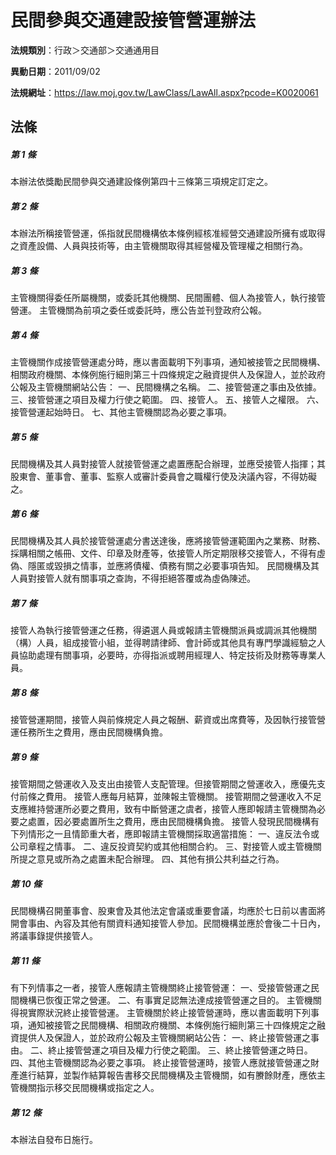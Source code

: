 # 民間參與交通建設接管營運辦法

**法規類別**：行政＞交通部＞交通通用目

**異動日期**：2011/09/02  

**法規網址**：https://law.moj.gov.tw/LawClass/LawAll.aspx?pcode=K0020061





## 法條
##### 第 1 條
本辦法依獎勵民間參與交通建設條例第四十三條第三項規定訂定之。

##### 第 2 條
本辦法所稱接管營運，係指就民間機構依本條例經核准經營交通建設所擁有或取得之資產設備、人員與技術等，由主管機關取得其經營權及管理權之相關行為。

##### 第 3 條
主管機關得委任所屬機關，或委託其他機關、民間團體、個人為接管人，執行接管營運。
主管機關為前項之委任或委託時，應公告並刊登政府公報。

##### 第 4 條
主管機關作成接管營運處分時，應以書面載明下列事項，通知被接管之民間機構、相關政府機關、本條例施行細則第三十四條規定之融資提供人及保證人，並於政府公報及主管機關網站公告：
一、民間機構之名稱。
二、接管營運之事由及依據。
三、接管營運之項目及權力行使之範圍。
四、接管人。
五、接管人之權限。
六、接管營運起始時日。
七、其他主管機關認為必要之事項。

##### 第 5 條
民間機構及其人員對接管人就接管營運之處置應配合辦理，並應受接管人指揮；其股東會、董事會、董事、監察人或審計委員會之職權行使及決議內容，不得妨礙之。

##### 第 6 條
民間機構及其人員於接管營運處分書送達後，應將接管營運範圍內之業務、財務、採購相關之帳冊、文件、印章及財產等，依接管人所定期限移交接管人，不得有虛偽、隱匿或毀損之情事，並應將債權、債務有關之必要事項告知。
民間機構及其人員對接管人就有關事項之查詢，不得拒絕答覆或為虛偽陳述。

##### 第 7 條
接管人為執行接管營運之任務，得遴選人員或報請主管機關派員或調派其他機關（構）人員，組成接管小組，並得聘請律師、會計師或其他具有專門學識經驗之人員協助處理有關事項，必要時，亦得指派或聘用經理人、特定技術及財務等專業人員。

##### 第 8 條
接管營運期間，接管人與前條規定人員之報酬、薪資或出席費等，及因執行接管營運任務所生之費用，應由民間機構負擔。

##### 第 9 條
接管期間之營運收入及支出由接管人支配管理。但接管期間之營運收入，應優先支付前條之費用。
接管人應每月結算，並陳報主管機關。
接管期間之營運收入不足支應維持營運所必要之費用，致有中斷營運之虞者，接管人應即報請主管機關為必要之處置，因必要處置所生之費用，應由民間機構負擔。
接管人發現民間機構有下列情形之一且情節重大者，應即報請主管機關採取適當措施：
一、違反法令或公司章程之情事。
二、違反投資契約或其他相關合約。
三、對接管人或主管機關所提之意見或所為之處置未配合辦理。
四、其他有損公共利益之行為。

##### 第 10 條
民間機構召開董事會、股東會及其他法定會議或重要會議，均應於七日前以書面將開會事由、內容及其他有關資料通知接管人參加。民間機構並應於會後二十日內，將議事錄提供接管人。

##### 第 11 條
有下列情事之一者，接管人應報請主管機關終止接管營運：
一、受接管營運之民間機構已恢復正常之營運。
二、有事實足認無法達成接管營運之目的。
主管機關得視實際狀況終止接管營運。
主管機關於終止接管營運時，應以書面載明下列事項，通知被接管之民間機構、相關政府機關、本條例施行細則第三十四條規定之融資提供人及保證人，並於政府公報及主管機關網站公告：
一、終止接管營運之事由。
二、終止接管營運之項目及權力行使之範圍。
三、終止接管營運之時日。
四、其他主管機關認為必要之事項。
終止接管營運時，接管人應就接管營運之財產進行結算，並製作結算報告書移交民間機構及主管機關，如有賸餘財產，應依主管機關指示移交民間機構或指定之人。

##### 第 12 條
本辦法自發布日施行。


